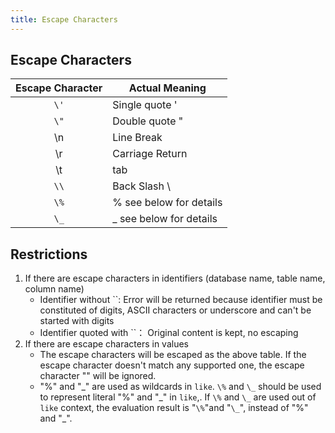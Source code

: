```yaml
---
title: Escape Characters
---
```


## Escape Characters

| Escape Character | **Actual Meaning**       |
| :--------------: | ------------------------ |
|       `\'`       | Single quote '           |
|       `\"`       | Double quote "           |
|        \n        | Line Break               |
|        \r        | Carriage Return          |
|        \t        | tab                      |
|       `\\`       | Back Slash \             |
|       `\%`       | % see below for details  |
|       `\_`       | \_ see below for details |

## Restrictions

1. If there are escape characters in identifiers (database name, table name, column name)
   - Identifier without ``: Error will be returned because identifier must be constituted of digits, ASCII characters or underscore and can't be started with digits
   - Identifier quoted with ``： Original content is kept, no escaping
2. If there are escape characters in values
   - The escape characters will be escaped as the above table. If the escape character doesn't match any supported one, the escape character "\" will be ignored.
   - "%" and "\_" are used as wildcards in `like`. `\%` and `\_` should be used to represent literal "%" and "\_" in `like`,. If `\%` and `\_` are used out of `like` context, the evaluation result is "`\%`"and "`\_`", instead of "%" and "\_".
